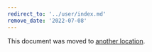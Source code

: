 ```yaml
---
redirect_to: '../user/index.md'
remove_date: '2022-07-08'
---
```


This document was moved to [another location](../user/index.md).

<!-- This redirect file can be deleted after 2022-07-08. -->
<!-- Redirects that point to other docs in the same project expire in three months. -->
<!-- Redirects that point to docs in a different project or site (for example, link is not relative and starts with `https:`) expire in one year. -->
<!-- Before deletion, see: https://docs.gitlab.com/ee/development/documentation/redirects.html -->

